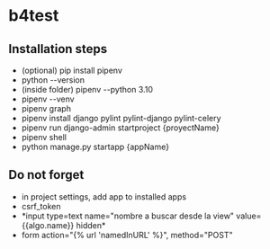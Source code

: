 # b4test

## Installation steps
<ul>
  <li> (optional) pip install pipenv </li>
  <li> python --version</li>
  <li> (inside folder) pipenv --python 3.10  </li>
  <li> pipenv --venv </li>
  <li> pipenv graph </li>
  <li> pipenv install django pylint pylint-django pylint-celery </li>
  <li> pipenv run django-admin startproject {proyectName} </li>
  <li> pipenv shell </li>
  <li> python manage.py startapp {appName} </li>
</ul>

## Do not forget 
<ul>
  <li> in project settings, add app to installed apps  </li>
  <li> csrf_token </li>
  <li> *input type=text name="nombre a buscar desde la view" value={{algo.name}}  hidden* </li>
  <li> form action="{% url 'namedInURL' %}", method="POST" </li>
</ul>

